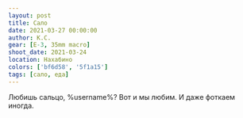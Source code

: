 ```yaml
---
layout: post
title: Сало
date: 2021-03-27 00:00:00
author: К.С.
gear: [E-3, 35mm macro]
shoot_date: 2021-03-24
location: Нахабино
colors: ['bf6d58', '5f1a15']
tags: [сало, еда]
---
```

Любишь сальцо, %username%? Вот и мы любим. И даже фоткаем иногда.
